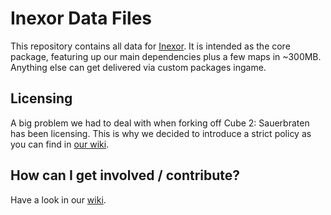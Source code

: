 # Inexor Data Files

This repository contains all data for [Inexor](https://github.com/inexorgame).
It is intended as the core package, featuring up our main dependencies plus a few maps in ~300MB.
Anything else can get delivered via custom packages ingame.

## Licensing
A big problem we had to deal with when forking off Cube 2: Sauerbraten has been licensing.
This is why we decided to introduce a strict policy as you can find in [our wiki](https://github.com/inexorgame/inexor-core/wiki/License-Policy).

## How can I get involved / contribute?
Have a look in our [wiki](https://github.com/inexorgame/inexor-core/wiki/How-to-Contribute-Content).
